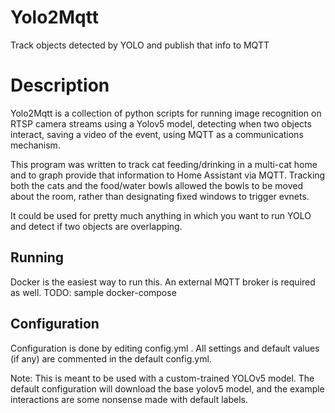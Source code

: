 # Yolo2Mqtt
Track objects detected by YOLO and publish that info to MQTT

# Description

Yolo2Mqtt is a collection of python scripts for running image recognition on RTSP camera streams using a Yolov5 model,
detecting when two objects interact, saving a video of the event, using MQTT as a communications mechanism.

This program was written to track cat feeding/drinking in a multi-cat home and to graph provide that information to Home Assistant via MQTT. Tracking both the cats and the food/water bowls allowed the bowls
to be moved about the room, rather than designating fixed windows to trigger evnets.

It could be used for pretty much anything in which you want to run YOLO and detect if two objects are overlapping.

## Running

Docker is the easiest way to run this. An external MQTT broker is required as well.
TODO: sample docker-compose

## Configuration

Configuration is done by editing config.yml . All settings and default values (if any) are commented in the default config.yml.

Note: This is meant to be used with a custom-trained YOLOv5 model. The default configuration will download the base yolov5 model,
and the example interactions are some nonsense made with default labels.